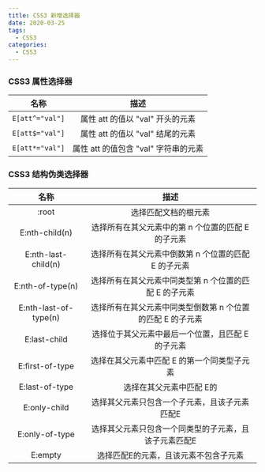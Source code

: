 ```yaml
---
title: CSS3 新增选择器
date: 2020-03-25
tags:
  - CSS3
categories:
  - CSS3
---
```


### CSS3 属性选择器

|名称|描述|
|:-:|:-:|
|`E[att^="val"]`|属性 att 的值以 "val" 开头的元素|
|`E[att$="val"]`|属性 att 的值以 "val" 结尾的元素|
|`E[att*="val"]`|属性 att 的值包含 "val" 字符串的元素|

### CSS3 结构伪类选择器

|名称|描述|
|:-:|:-:|
|:root|选择匹配文档的根元素|
|E:nth-child(n)|选择所有在其父元素中的第 n 个位置的匹配 E 的子元素|
|E:nth-last-child(n)|选择所有在其父元素中倒数第 n 个位置的匹配 E 的子元素|
|E:nth-of-type(n)|选择所有在其父元素中同类型第 n 个位置的匹配 E 的子元素|
|E:nth-last-of-type(n)|选择所有在其父元素中同类型倒数第 n 个位置的匹配 E 的子元素|
|E:last-child|选择位于其父元素中最后一个位置，且匹配 E 的子元素|
|E:first-of-type|选择在其父元素中匹配 E 的第一个同类型子元素|
|E:last-of-type|选择在其父元素中匹配 E的 |
|E:only-child|选择其父元素只包含一个子元素，且该子元素匹配E|
|E:only-of-type|选择其父元素只包含一个同类型的子元素，且该子元素匹配E|
|E:empty|选择匹配E的元素，且该元素不包含子元素|
